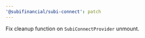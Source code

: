 ```yaml
---
'@subifinancial/subi-connect': patch
---
```


Fix cleanup function on `SubiConnectProvider` unmount.
